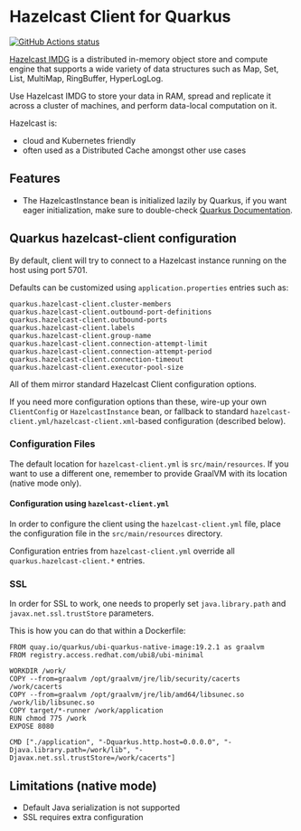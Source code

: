 # Hazelcast Client for Quarkus

<a href="https://github.com/actions/toolkit"><img alt="GitHub Actions status" src="https://github.com/pivovarit/quarkus-hazelcast-client-extension/workflows/build/badge.svg"></a>

[Hazelcast IMDG](https://hazelcast.com/products/imdg/) is a distributed in-memory object store and compute engine that supports a wide variety of data structures such as Map, Set, List, MultiMap, RingBuffer, HyperLogLog. 

Use Hazelcast IMDG to store your data in RAM, spread and replicate it across a cluster of machines, and perform data-local computation on it. 

Hazelcast is:
- cloud and Kubernetes friendly
- often used as a Distributed Cache amongst other use cases

## Features
- The HazelcastInstance bean is initialized lazily by Quarkus, if you want eager initialization, make sure to double-check [Quarkus Documentation](https://quarkus.io/guides/cdi-reference#eager-instantiation-of-beans). 

## Quarkus hazelcast-client configuration

By default, client will try to connect to a Hazelcast instance running on the host using port 5701.

Defaults can be customized using `application.properties` entries such as:

    quarkus.hazelcast-client.cluster-members
    quarkus.hazelcast-client.outbound-port-definitions
    quarkus.hazelcast-client.outbound-ports
    quarkus.hazelcast-client.labels
    quarkus.hazelcast-client.group-name
    quarkus.hazelcast-client.connection-attempt-limit
    quarkus.hazelcast-client.connection-attempt-period
    quarkus.hazelcast-client.connection-timeout
    quarkus.hazelcast-client.executor-pool-size

All of them mirror standard Hazelcast Client configuration options.

If you need more configuration options than these, wire-up your own `ClientConfig` or `HazelcastInstance` bean, or fallback to standard `hazelcast-client.yml/hazelcast-client.xml`-based configuration (described below). 

### Configuration Files

The default location for `hazelcast-client.yml` is `src/main/resources`. If you want to use a different one, remember to provide GraalVM with its location (native mode only).

#### Configuration using `hazelcast-client.yml`

In order to configure the client using the `hazelcast-client.yml` file, place the configuration file in the `src/main/resources` directory.
    
Configuration entries from `hazelcast-client.yml` override all `quarkus.hazelcast-client.*` entries.

### SSL
In order for SSL to work, one needs to properly set `java.library.path` and `javax.net.ssl.trustStore` parameters.

This is how you can do that within a Dockerfile:

```
FROM quay.io/quarkus/ubi-quarkus-native-image:19.2.1 as graalvm
FROM registry.access.redhat.com/ubi8/ubi-minimal

WORKDIR /work/
COPY --from=graalvm /opt/graalvm/jre/lib/security/cacerts /work/cacerts
COPY --from=graalvm /opt/graalvm/jre/lib/amd64/libsunec.so /work/lib/libsunec.so
COPY target/*-runner /work/application
RUN chmod 775 /work
EXPOSE 8080

CMD ["./application", "-Dquarkus.http.host=0.0.0.0", "-Djava.library.path=/work/lib", "-Djavax.net.ssl.trustStore=/work/cacerts"]
```

## Limitations (native mode)
- Default Java serialization is not supported
- SSL requires extra configuration
